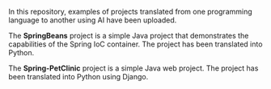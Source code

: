 In this repository, examples of projects translated from one programming language to another using AI have been uploaded.

The **SpringBeans** project is a simple Java project that demonstrates the capabilities of the Spring IoC container. The project has been translated into Python.

The **Spring-PetClinic** project is a simple Java web project. The project has been translated into Python using Django.
